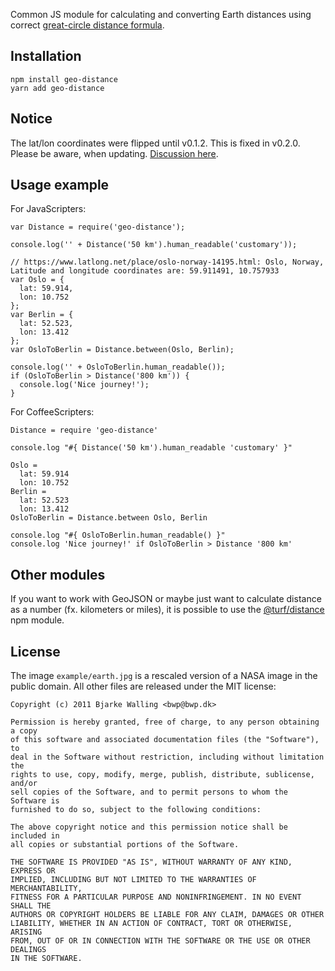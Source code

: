 
Common JS module for calculating and converting Earth distances using correct
[great-circle distance formula](http://en.wikipedia.org/wiki/Great-circle_distance).


Installation
------------

    npm install geo-distance
    yarn add geo-distance


Notice
------

The lat/lon coordinates were flipped until v0.1.2. This is fixed in v0.2.0. Please be aware, when updating. [Discussion here](https://github.com/walling/geo-distance/issues/2).


Usage example
-------------

For JavaScripters:

    var Distance = require('geo-distance');

    console.log('' + Distance('50 km').human_readable('customary'));

	// https://www.latlong.net/place/oslo-norway-14195.html: Oslo, Norway, Latitude and longitude coordinates are: 59.911491, 10.757933
    var Oslo = {
      lat: 59.914,
      lon: 10.752
    };
    var Berlin = {
      lat: 52.523,
      lon: 13.412
    };
    var OsloToBerlin = Distance.between(Oslo, Berlin);

    console.log('' + OsloToBerlin.human_readable());
    if (OsloToBerlin > Distance('800 km')) {
      console.log('Nice journey!');
    }

For CoffeeScripters:

    Distance = require 'geo-distance'

    console.log "#{ Distance('50 km').human_readable 'customary' }"

    Oslo =
      lat: 59.914
      lon: 10.752
    Berlin =
      lat: 52.523
      lon: 13.412
    OsloToBerlin = Distance.between Oslo, Berlin

    console.log "#{ OsloToBerlin.human_readable() }"
    console.log 'Nice journey!' if OsloToBerlin > Distance '800 km'


Other modules
-------------

If you want to work with GeoJSON or maybe just want to calculate distance as a number (fx. kilometers or miles), it is possible to use the [@turf/distance](https://www.npmjs.com/package/@turf/distance) npm module.


License
-------

The image `example/earth.jpg` is a rescaled version of a NASA image in the
public domain. All other files are released under the MIT license:

    Copyright (c) 2011 Bjarke Walling <bwp@bwp.dk>
    
    Permission is hereby granted, free of charge, to any person obtaining a copy
    of this software and associated documentation files (the "Software"), to
    deal in the Software without restriction, including without limitation the
    rights to use, copy, modify, merge, publish, distribute, sublicense, and/or
    sell copies of the Software, and to permit persons to whom the Software is
    furnished to do so, subject to the following conditions:
    
    The above copyright notice and this permission notice shall be included in
    all copies or substantial portions of the Software.
    
    THE SOFTWARE IS PROVIDED "AS IS", WITHOUT WARRANTY OF ANY KIND, EXPRESS OR
    IMPLIED, INCLUDING BUT NOT LIMITED TO THE WARRANTIES OF MERCHANTABILITY,
    FITNESS FOR A PARTICULAR PURPOSE AND NONINFRINGEMENT. IN NO EVENT SHALL THE
    AUTHORS OR COPYRIGHT HOLDERS BE LIABLE FOR ANY CLAIM, DAMAGES OR OTHER
    LIABILITY, WHETHER IN AN ACTION OF CONTRACT, TORT OR OTHERWISE, ARISING
    FROM, OUT OF OR IN CONNECTION WITH THE SOFTWARE OR THE USE OR OTHER DEALINGS
    IN THE SOFTWARE.

